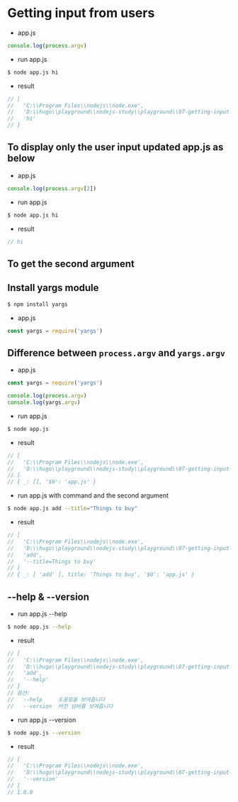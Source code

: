 # Getting input from users

* app.js
```javascript
console.log(process.argv)
```

* run app.js
```bash
$ node app.js hi
```

* result
```javascript
// [
//   'C:\\Program Files\\nodejs\\node.exe',
//   'D:\\hugo\\playground\\nodejs-study\\playground\\07-getting-input-from-users\\app.js',
//   'hi'
// ]
```

## To display only the user input updated app.js as below
* app.js
```javascript
console.log(process.argv[2])
```

* run app.js
```bash
$ node app.js hi
```

* result
```javascript
// hi
```

## To get the second argument

## Install yargs module
```bash
$ npm install yargs
```

* app.js
```javascript
const yargs = require('yargs')
```

## Difference between `process.argv` and `yargs.argv`
* app.js
```javascript
const yargs = require('yargs')

console.log(process.argv)
console.log(yargs.argv)
```

* run app.js
```bash
$ node app.js
```

* result
```javascript
// [
//   'C:\\Program Files\\nodejs\\node.exe',
//   'D:\\hugo\\playground\\nodejs-study\\playground\\07-getting-input-from-users\\app.js'
// ]
// { _: [], '$0': 'app.js' }
```

* run app.js with command and the second argument
```bash
$ node app.js add --title="Things to buy"
```

* result
```javascript
// [
//   'C:\\Program Files\\nodejs\\node.exe',
//   'D:\\hugo\\playground\\nodejs-study\\playground\\07-getting-input-from-users\\app.js',
//   'add',
//   '--title=Things to buy'
// ]
// { _: [ 'add' ], title: 'Things to buy', '$0': 'app.js' }
```

## --help & --version
* run app.js --help
```bash
$ node app.js --help
```

* result
```javascript
// [
//   'C:\\Program Files\\nodejs\\node.exe',
//   'D:\\hugo\\playground\\nodejs-study\\playground\\07-getting-input-from-users\\app.js',
//   'add',
//   '--help'
// ]
// 옵션:
//   --help     도움말을 보여줍니다                                          [여부]
//   --version  버전 넘버를 보여줍니다                                       [여부]
```

* run app.js --version
```bash
$ node app.js --version
```

* result
```javascript
// [
//   'C:\\Program Files\\nodejs\\node.exe',
//   'D:\\hugo\\playground\\nodejs-study\\playground\\07-getting-input-from-users\\app.js',
//   '--version'
// ]
// 1.0.0
```